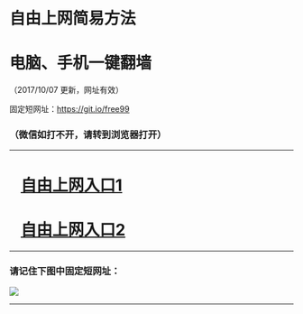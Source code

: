 ﻿# 自由上网简易方法

# 电脑、手机一键翻墙

（2017/10/07 更新，网址有效）

固定短网址：https://git.io/free99

### （微信如打不开，请转到浏览器打开）


***





# &nbsp;&nbsp; <a href="http://ft1445911215.fwq-tz-1001.info/fwqtz01.html?t=100700116168 " target="_blank">自由上网入口1</a>
# &nbsp;&nbsp; <a href="http://ft279851203.fwq-tz-1002.info/fwqtz02.html?t=10070015387 " target="_blank">自由上网入口2</a>
***

### 请记住下图中固定短网址：

<img src="https://s3-us-west-2.amazonaws.com/fwq-1001/yjfq-20170905okok.png" /> 


***


